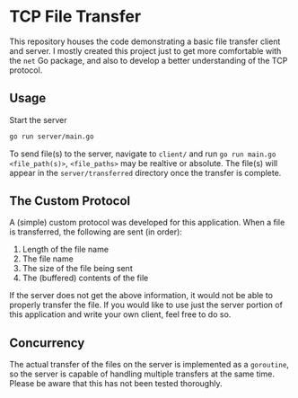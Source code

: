 # TCP File Transfer
This repository houses the code demonstrating a basic file transfer client and server. 
I mostly created this project just to get more comfortable with the `net` Go package, and also to develop a better understanding of the TCP protocol.

## Usage
Start the server
```bash
go run server/main.go
```

To send file(s) to the server, navigate to `client/` and run `go run main.go <file_path(s)>`, `<file_paths>` may be realtive or absolute. The file(s) will appear in the `server/transferred` directory once the transfer is complete. 

## The Custom Protocol
A (simple) custom protocol was developed for this application. When a file is transferred, the following are sent (in order):
1. Length of the file name
2. The file name
3. The size of the file being sent
4. The (buffered) contents of the file

If the server does not get the above information, it would not be able to properly transfer the file. If you would like to use just the server portion of this application and write your own client, feel free to do so. 

## Concurrency
The actual transfer of the files on the server is implemented as a `goroutine`, so the server is capable of handling multiple transfers at the same time. Please be aware that this has not been tested thoroughly. 
